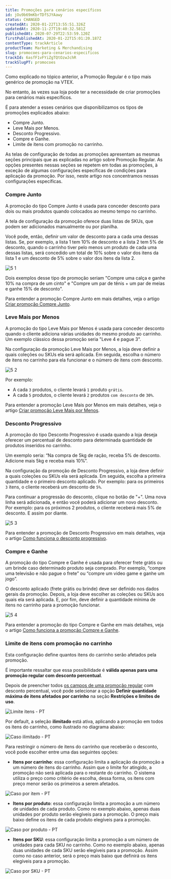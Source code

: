 ```yaml
---
title: Promoções para cenários específicos
id: jOu9b69mKbrTDfSJYAawy
status: CHANGED
createdAt: 2020-01-22T13:55:51.326Z
updatedAt: 2020-11-27T19:40:32.581Z
publishedAt: 2020-07-29T22:53:59.120Z
firstPublishedAt: 2020-01-22T15:01:20.187Z
contentType: trackArticle
productTeam: Marketing & Merchandising
slug: promocoes-para-cenarios-especificos
trackId: 6asfF1vFYiZgTQtOzwJchR
trackSlugPT: promocoes
---
```


Como explicado no tópico anterior, a Promoção Regular é o tipo mais genérico de promoção na VTEX.

No entanto, às vezes sua loja pode ter a necessidade de criar promoções para cenários mais específicos.

É para atender a esses cenários que disponibilizamos os tipos de promoções explicados abaixo:

- Compre Junto.
- Leve Mais por Menos.
- Desconto Progressivo.
- Compre e Ganhe.
- Limite de itens com promoção no carrinho.

<div class="alert alert-info">
As telas de configuração de todas as promoções apresentam as mesmas seções principais que as explicadas no artigo sobre Promoção Regular. As opções presentes nessas seções se repetem em todas as promoções, à exceção de algumas configurações específicas de condições para aplicação da promoção. Por isso, neste artigo nos concentramos nessas configurações específicas.
</div>

### Compre Junto

A promoção do tipo Compre Junto é usada para conceder desconto para dois ou mais produtos quando colocados ao mesmo tempo no carrinho.

A tela de configuração da promoção oferece duas listas de SKUs, que podem ser adicionados manualmente ou por planilha.

Você pode, então, definir um valor de desconto para a cada uma dessas listas. Se, por exemplo, a lista 1 tem 10% de desconto e a lista 2 tem 5% de desconto, quando o carrinho tiver pelo menos um produto de cada uma dessas listas, será concedido um total de 10% sobre o valor dos itens da lista 1 e um desconto de 5% sobre o valor dos itens da lista 2.

![5 1](//images.ctfassets.net/alneenqid6w5/365uWey6OG9w1jMlIbi11L/108d507cd3957a5e9c6b128cd920d543/5_1.png)

Dois exemplos desse tipo de promoção seriam "Compre uma calça e ganhe 10% na compra de um cinto" e "Compre um par de tênis + um par de meias e ganhe 15% de desconto".

Para entender a promoção Compre Junto em mais detalhes, veja o artigo [Criar promoção Compre Junto](https://help.vtex.com/pt/tutorial/compre-junto--tutorials_323).


### Leve Mais por Menos

A promoção do tipo Leve Mais por Menos é usada para conceder desconto quando o cliente adiciona várias unidades do mesmo produto ao carrinho. Um exemplo clássico dessa promoção seria "Leve 4 e pague 3".

Na configuração da promoção Leve Mais por Menos, a loja deve definir a quais coleções ou SKUs ela será aplicada. Em seguida, escolha o número de itens no carrinho para ela funcionar e o número de itens com desconto.

![5 2](//images.ctfassets.net/alneenqid6w5/5wvLzNJIbEEzXFkH4Yf5lV/0da926307c9b2c31fcc6f7a63ad0c6c2/5_2.png)

Por exemplo:
- A cada `3` produtos, o cliente levará `1` produto `grátis`.
- A cada `5` produtos, o cliente levará `2` produtos `com desconto` de `30%`.

Para entender a promoção Leve Mais por Menos em mais detalhes, veja o artigo [Criar promoção Leve Mais por Menos](https://help.vtex.com/pt/tutorial/leve-mais-por-menos--tutorials_325).

### Desconto Progressivo

A promoção do tipo Desconto Progressivo é usada quando a loja deseja oferecer um percentual de desconto para determinada quantidade de produtos inseridos no carrinho. 

Um exemplo seria: “Na compra de 5kg de ração, receba 5% de desconto. Adicione mais 5kg e receba mais 10%”.

Na configuração da promoção de Desconto Progressivo, a loja deve definir a quais coleções ou SKUs ela será aplicada. Em seguida, escolha a primeira quantidade e o primeiro desconto aplicado. Por exemplo: para os primeiros `3` itens, o cliente receberá um desconto de `5%`.

Para continuar a progressão do desconto, clique no botão de "+". Uma nova linha será adicionada, e então você poderá adicionar um novo desconto. Por exemplo: para os próximos 2 produtos, o cliente receberá mais 5% de desconto. E assim por diante.

![5 3](//images.ctfassets.net/alneenqid6w5/28KPsHCVKBF9ZgRUzwHudZ/81dcb7a88df530c81a8468e572aec43c/5_3.png)

Para entender a promoção de Desconto Progressivo em mais detalhes, veja o artigo [Como funciona o desconto progressivo](https://help.vtex.com/pt/tutorial/desconto-progressivo--tutorials_324).

### Compre e Ganhe

A promoção do tipo Compre e Ganhe é usada para oferecer frete grátis ou um brinde caso determinado produto seja comprado. Por exemplo, “compre uma televisão e não pague o frete” ou “compre um video game e ganhe um jogo”.

O desconto aplicado (frete grátis ou brinde) deve ser definido nos dados gerais da promoção. Depois, a loja deve escolher as coleções ou SKUs aos quais ela será aplicada. E, por fim, deve definir a quantidade mínima de itens no carrinho para a promoção funcionar.

![5 4](//images.ctfassets.net/alneenqid6w5/59ir5nkFky3fqbvr6fh4ht/156bd36222aaf26eeae18644e8ef2075/5_4.png)

Para entender a promoção do tipo Compre e Ganhe em mais detalhes, veja o artigo [Como funciona a promoção Compre e Ganhe](https://help.vtex.com/pt/tutorial/compre-e-ganhe--tutorials_322).

### Limite de itens com promoção no carrinho

Esta configuração define quantos itens do carrinho serão afetados pela promoção.

<div class="alert alert-warning">
É importante ressaltar que essa possibilidade é <strong>válida apenas para uma promoção regular com desconto percentual</strong>.
</div>

Depois de preencher todos [os campos de uma promoção regular](https://help.vtex.com/pt/tutorial/regular-promotion--tutorials_327) com desconto percentual, você pode selecionar a opção __Definir quantidade máxima de itens afetados por carrinho__ na seção __Restrições e limites de uso__.

![Limite itens - PT](//images.ctfassets.net/alneenqid6w5/6X3fH4UtV36JojrWyVXfqj/57d55acfe5510ac9b9bdfe1c54ae0123/Limite_itens_-_PT.png)

Por default, a seleção __ilimitado__ está ativa, aplicando a promoção em todos os itens do carrinho, como ilustrado no diagrama abaixo:

![Caso ilimitado - PT](//images.ctfassets.net/alneenqid6w5/ryqePV18B6yVGLoUnqHdg/406ea14fc3a931027876309e46cb6afa/Caso_ilimitado.png)

Para restringir o número de itens do carrinho que receberão o desconto, você pode escolher entre uma das seguintes opções:

- __Itens por carrinho__: essa configuração limita a aplicação da promoção a um número de itens do carrinho. Assim que o limite for atingido, a promoção não será aplicada para o restante do carrinho. O sistema utiliza o preço como critério de escolha, dessa forma, os itens com preço menor serão os primeiros a serem afetados.

![Caso por item - PT](//images.ctfassets.net/alneenqid6w5/7yXbUrBWdqkcWyvXaLa7Hc/5de06c1250b310850722f31a63c36418/Caso_por_item.png)

- __Itens por produto__: essa configuração limita a promoção a um número de unidades de cada produto. Como no exemplo abaixo, apenas duas unidades por produto serão elegíveis para a promoção. O preço mais baixo define os itens de cada produto elegíveis para a promoção.

![Caso por produto - PT](//images.ctfassets.net/alneenqid6w5/55wWvZwHyjvrfk01vA9PRX/972beb813354aafcfa65c25ae5d37135/Caso_por_produto.png)

- __Itens por SKU__: essa configuração limita a promoção a um número de unidades para cada SKU no carrinho. Como no exemplo abaixo, apenas duas unidades de cada SKU serão elegíveis para a promoção. Assim como no caso anterior, será o preço mais baixo que definirá os itens elegíveis para a promoção.

![Caso por SKU - PT](//images.ctfassets.net/alneenqid6w5/2UCLkXZNHNKJtecRIeoYuF/c73bd02637a38ed2693ba5d2f74a8efa/Caso_por_SKU.png)
